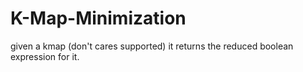 # K-Map-Minimization
given a kmap (don't cares supported) it returns the reduced boolean expression for it.
